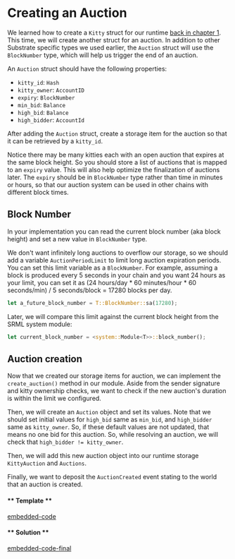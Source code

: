 Creating an Auction
===

We learned how to create a `Kitty` struct for our runtime [back in chapter 1](/1/storing-a-structure.md). This time, we will create another struct for an auction. In addition to other Substrate specific types we used earlier, the `Auction` struct will use the `BlockNumber` type, which will help us trigger the end of an auction.

An `Auction` struct should have the following properties:
- `kitty_id`: `Hash`
- `kitty_owner`: `AccountID`
- `expiry`: `BlockNumber`
- `min_bid`: `Balance`
- `high_bid`: `Balance`
- `high_bidder`: `AccountId`

After adding the `Auction` struct, create a storage item for the auction so that it can be retrieved by a `kitty_id`.

Notice there may be many kitties each with an open auction that expires at the same block height. So you should store a list of auctions that is mapped to an `expiry` value. This will also help optimize the finalization of auctions later. The `expiry` should be in `BlockNumber` type rather than time in minutes or hours, so that our auction system can be used in other chains with different block times.

## Block Number

In your implementation you can read the current block number (aka block height) and set a new value in `BlockNumber` type.

We don't want infinitely long auctions to overflow our storage, so we should add a variable `AuctionPeriodLimit` to limit long auction expiration periods. You can set this limit variable as a `BlockNumber`. For example, assuming a block is produced every 5 seconds in your chain and you want 24 hours as your limit, you can set it as (24 hours/day * 60 minutes/hour * 60 seconds/min) / 5 seconds/block = 17280 blocks per day.

```rust
let a_future_block_number = T::BlockNumber::sa(17280);
```

Later, we will compare this limit against the current block height from the SRML system module:

```rust
let current_block_number = <system::Module<T>>::block_number();
```

## Auction creation

Now that we created our storage items for auction, we can implement the `create_auction()` method in our module. Aside from the sender signature and kitty ownership checks, we want to check if the new auction's duration is within the limit we configured.

Then, we will create an `Auction` object and set its values. Note that we should set initial values for `high_bid` same as `min_bid`, and `high_bidder` same as `kitty_owner`. So, if these default values are not updated, that means no one bid for this auction. So, while resolving an auction, we will check that `high_bidder != kitty_owner`.

Then, we will add this new auction object into our runtime storage `KittyAuction` and `Auctions`.

Finally, we want to deposit the `AuctionCreated` event stating to the world that an auction is created.

<!-- tabs:start -->

#### ** Template **

[embedded-code](./assets/5.1-template.rs ':include :type=code embed-template')

#### ** Solution **

[embedded-code-final](./assets/5.1-finished-code.rs ':include :type=code embed-final')

<!-- tabs:end -->

